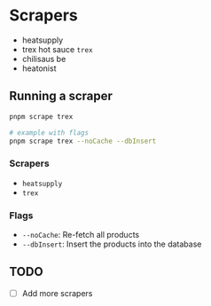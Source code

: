 # Scrapers

- heatsupply
- trex hot sauce `trex`
- chilisaus be
- heatonist

## Running a scraper

```bash
pnpm scrape trex

# example with flags
pnpm scrape trex --noCache --dbInsert
```

### Scrapers

- `heatsupply`
- `trex`

### Flags

- `--noCache`: Re-fetch all products
- `--dbInsert`: Insert the products into the database

## TODO

- [ ] Add more scrapers
